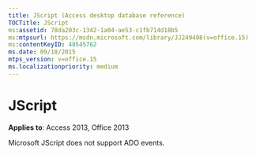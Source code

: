 ```yaml
---
title: JScript (Access desktop database reference)
TOCTitle: JScript
ms:assetid: 78da203c-1342-1a04-ae53-c1fb714d18b5
ms:mtpsurl: https://msdn.microsoft.com/library/JJ249498(v=office.15)
ms:contentKeyID: 48545762
ms.date: 09/18/2015
mtps_version: v=office.15
ms.localizationpriority: medium
---
```


# JScript


**Applies to**: Access 2013, Office 2013

Microsoft JScript does not support ADO events.

